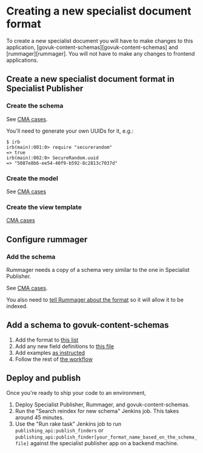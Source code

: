 # Creating a new specialist document format

To create a new specialist document you will have to make changes to this
application, [govuk-content-schemas][govuk-content-schemas] and
[rummager][rummager]. You will not have to make any changes to frontend
applications.

## Create a new specialist document format in Specialist Publisher

### Create the schema

See [CMA cases](https://github.com/alphagov/specialist-publisher/blob/master/lib/documents/schemas/cma_cases.json).

You'll need to generate your own UUIDs for it, e.g.:
```
$ irb
irb(main):001:0> require "securerandom"
=> true
irb(main):002:0> SecureRandom.uuid
=> "5087e8b6-ee54-40f9-b592-8c2813c7037d"
```

### Create the model

See [CMA cases](https://github.com/alphagov/specialist-publisher/blob/master/app/models/cma_case.rb)

### Create the view template

[CMA cases](https://github.com/alphagov/specialist-publisher/blob/master/app/views/metadata_fields/_cma_cases.html.erb)

## Configure rummager

### Add the schema

Rummager needs a copy of a schema very similar to the one in Specialist Publisher.

See [CMA cases](https://github.com/alphagov/rummager/blob/master/config/schema/elasticsearch_types/cma_case.json).

You also need to
[tell Rummager about the format](https://github.com/alphagov/rummager/blob/master/config/govuk_index/migrated_formats.yaml#L20)
so it will allow it to be indexed.

## Add a schema to govuk-content-schemas

1. Add the format to [this list](https://github.com/alphagov/govuk-content-schemas/blob/master/formats/specialist_document.jsonnet#L2-L22)
2. Add any new field definitions to [this file](https://github.com/alphagov/govuk-content-schemas/blob/master/formats/shared/definitions/_specialist_document.jsonnet)
3. Add examples [as instructed](https://github.com/alphagov/govuk-content-schemas/blob/master/docs/adding-a-new-schema.md#examples)
4. Follow the rest of [the workflow](https://github.com/alphagov/govuk-content-schemas/blob/master/docs/suggested-workflows.md)

## Deploy and publish

Once you're ready to ship your code to an environment,

1. Deploy Specialist Publisher, Rummager, and govuk-content-schemas.
2. Run the "Search reindex for new schema" Jenkins job.  This takes around 45 minutes.
3. Use the "Run rake task" Jenkins job to run `publishing_api:publish_finders` or `publishing_api:publish_finder[your_format_name_based_on_the_schema_file]` against the specialist publisher app on a backend machine.
